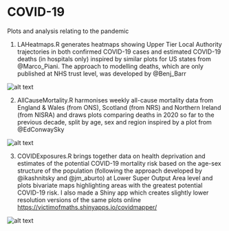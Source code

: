 # COVID-19
Plots and analysis relating to the pandemic

1) LAHeatmaps.R generates heatmaps showing Upper Tier Local Authority trajectories in both confirmed COVID-19 cases and estimated COVID-19 deaths (in hospitals only) inspired by similar plots for US states from @Marco_Piani. The approach to modelling deaths, which are only published at NHS trust level, was developed by @Benj_Barr

![alt text](https://github.com/VictimOfMaths/COVID-19/blob/master/COVIDLACasesHeatmap.png)

2) AllCauseMortality.R harmonises weekly all-cause mortality data from England & Wales (from ONS), Scotland (from NRS) and Northern Ireland (from NISRA) and draws plots comparing deaths in 2020 so far to the previous decade, split by age, sex and region inspired by a plot from @EdConwaySky

![alt text](https://github.com/VictimOfMaths/COVID-19/blob/master/ONSWeeklyDeathsxAge.png)

3) COVIDExposures.R brings together data on health deprivation and estimates of the potential COVID-19 mortality risk based on the age-sex structure of the population (following the approach developed by @ikashnitsky and @jm_aburto) at Lower Super Output Area level and plots bivariate maps highlighting areas with the greatest potential COVID-19 risk. I also made a Shiny app which creates slightly lower resolution versions of the same plots online https://victimofmaths.shinyapps.io/covidmapper/

![alt text](https://github.com/VictimOfMaths/COVID-19/blob/master/COVIDBivariateLondon.png)
